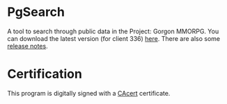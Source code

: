 # PgSearch

A tool to search through public data in the Project: Gorgon MMORPG. You can download the latest version (for client 336) [here](https://github.com/dlebansais/PgSearch-Disclosed/releases/download/v1.0.0.460/PgSearch.exe).
There are also some [release notes](https://github.com/dlebansais/PgSearch-Disclosed/blob/master/ReleaseNotes.md).

# Certification
This program is digitally signed with a [CAcert](https://www.cacert.org/) certificate.

